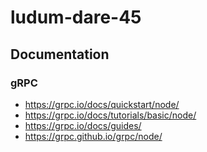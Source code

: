 # ludum-dare-45

## Documentation

### gRPC

- https://grpc.io/docs/quickstart/node/
- https://grpc.io/docs/tutorials/basic/node/
- https://grpc.io/docs/guides/
- https://grpc.github.io/grpc/node/

